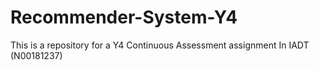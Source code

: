 # Recommender-System-Y4
This is a repository for a Y4 Continuous Assessment assignment In IADT (N00181237)
